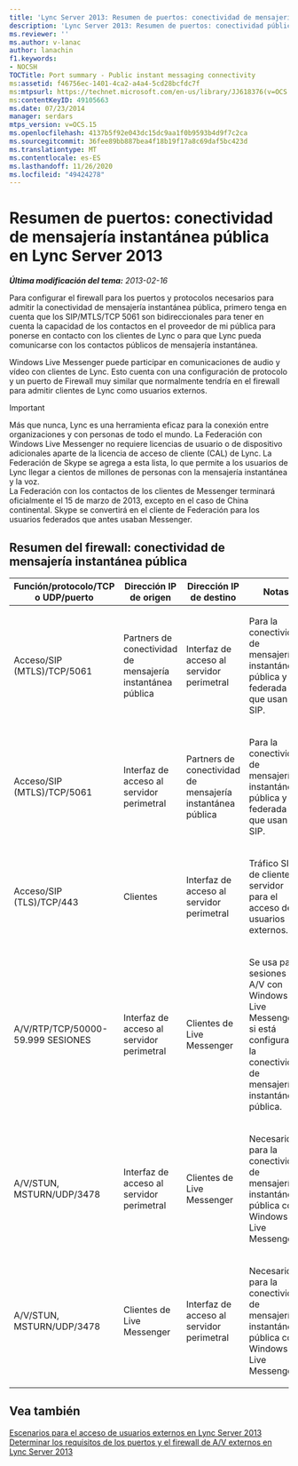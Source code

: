 ```yaml
---
title: 'Lync Server 2013: Resumen de puertos: conectividad de mensajería instantánea pública'
description: 'Lync Server 2013: Resumen de puertos: conectividad pública de mensajería instantánea.'
ms.reviewer: ''
ms.author: v-lanac
author: lanachin
f1.keywords:
- NOCSH
TOCTitle: Port summary - Public instant messaging connectivity
ms:assetid: f46756ec-1401-4ca2-a4a4-5cd28bcfdc7f
ms:mtpsurl: https://technet.microsoft.com/en-us/library/JJ618376(v=OCS.15)
ms:contentKeyID: 49105663
ms.date: 07/23/2014
manager: serdars
mtps_version: v=OCS.15
ms.openlocfilehash: 4137b5f92e043dc15dc9aa1f0b9593b4d9f7c2ca
ms.sourcegitcommit: 36fee89bb887bea4f18b19f17a8c69daf5bc423d
ms.translationtype: MT
ms.contentlocale: es-ES
ms.lasthandoff: 11/26/2020
ms.locfileid: "49424278"
---
```

# <a name="port-summary---public-instant-messaging-connectivity-in-lync-server-2013"></a>Resumen de puertos: conectividad de mensajería instantánea pública en Lync Server 2013

<div data-xmlns="http://www.w3.org/1999/xhtml">

<div class="topic" data-xmlns="http://www.w3.org/1999/xhtml" data-msxsl="urn:schemas-microsoft-com:xslt" data-cs="https://msdn.microsoft.com/">

<div data-asp="https://msdn2.microsoft.com/asp">



</div>

<div id="mainSection">

<div id="mainBody">

<span> </span>

_**Última modificación del tema:** 2013-02-16_

Para configurar el firewall para los puertos y protocolos necesarios para admitir la conectividad de mensajería instantánea pública, primero tenga en cuenta que los SIP/MTLS/TCP 5061 son bidireccionales para tener en cuenta la capacidad de los contactos en el proveedor de mi pública para ponerse en contacto con los clientes de Lync o para que Lync pueda comunicarse con los contactos públicos de mensajería instantánea.

Windows Live Messenger puede participar en comunicaciones de audio y vídeo con clientes de Lync. Esto cuenta con una configuración de protocolo y un puerto de Firewall muy similar que normalmente tendría en el firewall para admitir clientes de Lync como usuarios externos.

<div>


> [!IMPORTANT]  
> Más que nunca, Lync es una herramienta eficaz para la conexión entre organizaciones y con personas de todo el mundo. La Federación con Windows Live Messenger no requiere licencias de usuario o de dispositivo adicionales aparte de la licencia de acceso de cliente (CAL) de Lync. La Federación de Skype se agrega a esta lista, lo que permite a los usuarios de Lync llegar a cientos de millones de personas con la mensajería instantánea y la voz.<BR>La Federación con los contactos de los clientes de Messenger terminará oficialmente el 15 de marzo de 2013, excepto en el caso de China continental. Skype se convertirá en el cliente de Federación para los usuarios federados que antes usaban Messenger.



</div>

<div>

## <a name="firewall-summary--public-instant-messaging-connectivity"></a>Resumen del firewall: conectividad de mensajería instantánea pública


<table>
<colgroup>
<col style="width: 25%" />
<col style="width: 25%" />
<col style="width: 25%" />
<col style="width: 25%" />
</colgroup>
<thead>
<tr class="header">
<th>Función/protocolo/TCP o UDP/puerto</th>
<th>Dirección IP de origen</th>
<th>Dirección IP de destino</th>
<th>Notas</th>
</tr>
</thead>
<tbody>
<tr class="odd">
<td><p>Acceso/SIP (MTLS)/TCP/5061</p></td>
<td><p>Partners de conectividad de mensajería instantánea pública</p></td>
<td><p>Interfaz de acceso al servidor perimetral</p></td>
<td><p>Para la conectividad de mensajería instantánea pública y federada que usan SIP.</p></td>
</tr>
<tr class="even">
<td><p>Acceso/SIP (MTLS)/TCP/5061</p></td>
<td><p>Interfaz de acceso al servidor perimetral</p></td>
<td><p>Partners de conectividad de mensajería instantánea pública</p></td>
<td><p>Para la conectividad de mensajería instantánea pública y federada que usan SIP.</p></td>
</tr>
<tr class="odd">
<td><p>Acceso/SIP (TLS)/TCP/443</p></td>
<td><p>Clientes</p></td>
<td><p>Interfaz de acceso al servidor perimetral</p></td>
<td><p>Tráfico SIP de cliente a servidor para el acceso de usuarios externos.</p></td>
</tr>
<tr class="even">
<td><p>A/V/RTP/TCP/50000-59.999 SESIONES</p></td>
<td><p>Interfaz de acceso al servidor perimetral</p></td>
<td><p>Clientes de Live Messenger</p></td>
<td><p>Se usa para sesiones de A/V con Windows Live Messenger si está configurada la conectividad de mensajería instantánea pública.</p></td>
</tr>
<tr class="odd">
<td><p>A/V/STUN, MSTURN/UDP/3478</p></td>
<td><p>Interfaz de acceso al servidor perimetral</p></td>
<td><p>Clientes de Live Messenger</p></td>
<td><p>Necesario para la conectividad de mensajería instantánea pública con Windows Live Messenger.</p></td>
</tr>
<tr class="even">
<td><p>A/V/STUN, MSTURN/UDP/3478</p></td>
<td><p>Clientes de Live Messenger</p></td>
<td><p>Interfaz de acceso al servidor perimetral</p></td>
<td><p>Necesario para la conectividad de mensajería instantánea pública con Windows Live Messenger.</p></td>
</tr>
</tbody>
</table>


</div>

<div>

## <a name="see-also"></a>Vea también


[Escenarios para el acceso de usuarios externos en Lync Server 2013](lync-server-2013-scenarios-for-external-user-access.md)  
[Determinar los requisitos de los puertos y el firewall de A/V externos en Lync Server 2013](lync-server-2013-determine-external-a-v-firewall-and-port-requirements.md)  
  

</div>

</div>

<span> </span>

</div>

</div>

</div>

